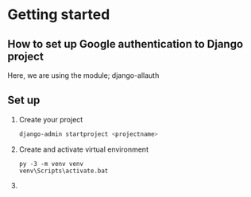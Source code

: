 # Getting started

## How to set up Google authentication to Django project

Here, we are using the module; django-allauth

## Set up
1. Create your project
   ```sh
   django-admin startproject <projectname>
   ```
2. Create and activate virtual environment
   ```
   py -3 -m venv venv
   venv\Scripts\activate.bat
   ```
4. 
